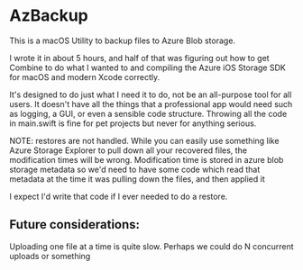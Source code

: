 # AzBackup
This is a macOS Utility to backup files to Azure Blob storage.

I wrote it in about 5 hours, and half of that was figuring out how to get Combine to do what I wanted to and compiling the Azure iOS Storage SDK for macOS and modern Xcode correctly.

It's designed to do just what I need it to do, not be an all-purpose tool for all users.
It doesn't have all the things that a professional app would need such as logging, a GUI, or even a sensible code structure. Throwing all the code in main.swift is fine for pet projects but never for anything serious.

NOTE: restores are not handled. While you can easily use something like Azure Storage Explorer to pull down all your recovered files, the modification times will be wrong.
Modification time is stored in azure blob storage metadata so we'd need to have some code which read that metadata at the time it was pulling down the files, and then applied it

I expect I'd write that code if I ever needed to do a restore.

## Future considerations:
Uploading one file at a time is quite slow. Perhaps we could do N concurrent uploads or something
